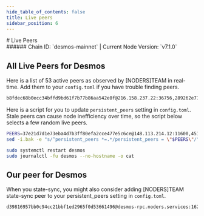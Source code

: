 ```yaml
---
hide_table_of_contents: false
title: Live peers
sidebar_position: 6
---
```


<div class="h1-with-icon icon-desmos">
# Live Peers
</div>
###### Chain ID: `desmos-mainnet` | Current Node Version: `v7.1.0`

## All Live Peers for Desmos
Here is a list of 53 active peers as observed by [NODERS]TEAM in real-time. Add them to your `config.toml` if you have trouble finding peers.

```bash
b8fdec68b0ecc34bffd9bd61f7b77b86aa542e0f@216.158.237.22:36756,289262e770c1f77270f3dce57ae514e11c3f6c62@203.135.141.134:26656,23721024ea06e3610ab1f6a34b51f592cd1a3589@139.162.81.104:26656,66003f0e8b34834864ffbd6d031bc2ca4d20800f@15.235.115.147:11600,d143dd53286c60ebf7e3e33407c44510871b5766@167.235.2.246:41956,d1e5923690408d802aa8878191248cf8cc44b938@84.247.161.70:26656,e5436eb9ad22ee822bf8483d44c14b228bc2b626@65.21.134.243:26656,35031426af5bd8328284e72177829c2a1e319f02@139.162.194.206:26656,4ce686d9e5fe4b115a347c0f84aa1c0a64d18dfa@5.39.81.121:26656,9ba7ce8d39b5161fcd6cf2447010bbec42d4692b@141.94.73.39:36756,a69b71dea385113cbe3ff12ed704b78ad06db3f3@172.105.7.249:26656,55ace2b3c12af52e9cc442587a596b5daaaf67f8@161.97.69.121:26650,01fc8a5adb7273463104d47de5f2068114698b11@45.79.253.104:26656,852e7b4f29e9d901e0f1e4389a375bee6e34138a@37.187.149.93:26686,8dacaa3db6236875ef84e46d96c594bf6fdde48e@51.161.87.146:29656,ceba918a8415a3849073ead8ef0cb34b45f7aa78@176.9.125.110:43596,e6177478045e49e41e9101bd10e2e946895a3f79@172.104.53.10:26656,0552b9272465633cc6a3ab723fc02681178884b2@85.208.48.252:23656,6a85e45e2f056f820f5903d40f2e5519224131eb@5.10.24.70:26656,a6312fd9670064ce11d472e2634e70473d3cd925@148.251.91.158:16256,d05a8f76bfead024501dcdb69a81cfa6555d9c3a@65.108.236.5:16256,be472c0ba2fd327347cce48613b4df66f6571fd7@176.191.97.120:26656,e8ff89b51d9fbf594e7f9237f01a6a2f19c44725@65.21.91.99:36656,fbb4b9b9d7cba4e539f8240df237ac65d03122ba@37.27.85.32:26656,37e21d7d1e73eba4d7b3ff80efa2cce477e5c6ce@148.113.214.12:11600,0e1566571ddd0d57d8228a4115926730ecd1e56d@141.95.66.131:16256,4690b39ddb3c5952e9b0362e197c3c203715f2bc@135.181.223.194:26656,77ca259c8738cfd3e2115de36ee7a99324800025@23.88.72.34:32270,727ef71c8f0eb9055e226a5f0a3ebb2079cee1a5@213.136.88.233:16256,862f0129322c2a0872e6440e5e896cabef0146fe@185.225.232.183:26656,af8cf7e76cebe866689e34d0fda5a15a895e05f8@85.237.193.110:26656,76a72552810c443d39c7ffafead34a4c96bd37e9@164.68.107.173:26656,86854c9da9a050d9146849975d23981c3ec7de2c@65.108.126.22:26716,c880aded1fd96647e85bd301c18dafb6ae7dd3a8@5.9.121.55:41856,c87797b83387e99211538145f7283a3c28dc0b02@65.109.88.251:37656,31f730318be7ac46b8432687d205cb0bfe610ae0@65.109.61.25:26656,fc9bf4531ddeb66c19c8b6e541cb25e327dbef8d@103.180.28.94:26656,85d4fb8658b5fa7cab31051a2478fb8818dbb65c@148.251.43.226:36656,a5a82439c9505c18716bb17582897baa94d3e510@103.180.28.211:26656,dfdd78e6c0954070fb57aa8f2f896e05fe1810bb@172.105.86.65:26656,c92a747a49221fc8a431718268df6b9b15f5016d@142.132.149.171:16256,6b4f8ccaa793ce8e42a176401e0aea319655d4f1@144.91.125.55:26656,982e00163e22ea0dab6f9f4fa2cdc07c5f410207@144.76.195.75:45656,6a25b1568b5ddfd9294574b7e000c4612463a960@198.37.112.78:26656,0425f6de873d616280fa0f6f15870cd1d98807a0@172.110.97.188:26656,82f3df2a67cda343ae9a3ef38ffef62ed17203ed@104.193.254.34:26656,8b3f98743212473636bcea8e588afdbce26e479a@65.108.131.190:28156,e0aa62e0f0fa2d951106d3fa2baee3b6107e99ce@65.21.201.244:26726,ab36cd1f9d18b12db8c0fa1a8009fe36bb9fa737@184.107.57.134:11600,6dabce67a9e75edb290bda7bf80b26aa47d87192@67.211.210.50:26656,5c86915026093f9a2f81e5910107cf14676b48fc@96.126.124.61:26656,3ca2aa0ec1f0ee243cb9c52dedc7653b02ffb94a@45.33.14.172:26656,45105c7241068904bdf5a32c86ee45979794637f@212.71.238.55:26656
```

Here is a script for you to update `persistent_peers` setting in `config.toml`. Stale peers can cause node inefficiency over time, so the script below selects a few random live peers.

```bash
PEERS=37e21d7d1e73eba4d7b3ff80efa2cce477e5c6ce@148.113.214.12:11600,45105c7241068904bdf5a32c86ee45979794637f@212.71.238.55:26656,e0aa62e0f0fa2d951106d3fa2baee3b6107e99ce@65.21.201.244:26726,4690b39ddb3c5952e9b0362e197c3c203715f2bc@135.181.223.194:26656,6a25b1568b5ddfd9294574b7e000c4612463a960@198.37.112.78:26656
sed -i.bak -e "s/^persistent_peers *=.*/persistent_peers = \"$PEERS\"/" ~/.desmos/config/config.toml

sudo systemctl restart desmos
sudo journalctl -fu desmos --no-hostname -o cat
```

## Our peer for Desmos
When you state-sync, you might also consider adding [NODERS]TEAM state-sync peer to your persistent_peers setting in `config.toml`.

```bash
d39816957bb0c94cc21bbf1ed2965f0d53661496@desmos-rpc.noders.services:16256
```
